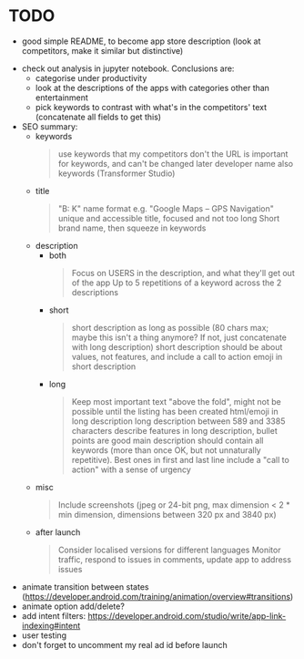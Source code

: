 # TODO

- good simple README, to become app store  description (look at competitors, make it similar but distinctive)
* check out analysis in jupyter notebook. Conclusions are:
    + categorise under productivity
    + look at the descriptions of the apps with categories other than entertainment
    + pick keywords to contrast with what's in the competitors' text (concatenate all fields to get this)
* SEO summary:
    + keywords
        > use keywords that my competitors don't
        > the URL is important for keywords, and can't be changed later
        > developer name also keywords (Transformer Studio)
    + title
        > "B: K" name format e.g. "Google Maps – GPS Navigation"
        > unique and accessible title, focused and not too long
        > Short brand name, then squeeze in keywords
    + description
        * both
            > Focus on USERS in the description, and what they'll get out of the app
            > Up to 5 repetitions of a keyword across the 2 descriptions
        * short
            > short description as long as possible (80 chars max; maybe this isn't a thing anymore? If not, just concatenate with long description)
            > short description should be about values, not features, and include a call to action
            > emoji in short description
        * long
            > Keep most important text "above the fold", might not be possible until the listing has been created
            > html/emoji in long description
            > long description between 589 and 3385 characters
            > describe features in long description, bullet points are good
            > main description should contain all keywords (more than once OK, but not unnaturally repetitive). Best ones in first and last line
            > include a "call to action" with a sense of urgency
    + misc
        > Include screenshots (jpeg or 24-bit png, max dimension < 2 * min dimension, dimensions between 320 px and 3840 px)
    + after launch
        > Consider localised versions for different languages
        > Monitor traffic, respond to issues in comments, update app to address issues
- animate transition between states (https://developer.android.com/training/animation/overview#transitions)
- animate option add/delete?
- add intent filters: https://developer.android.com/studio/write/app-link-indexing#intent
- user testing
- don't forget to uncomment my real ad id before launch